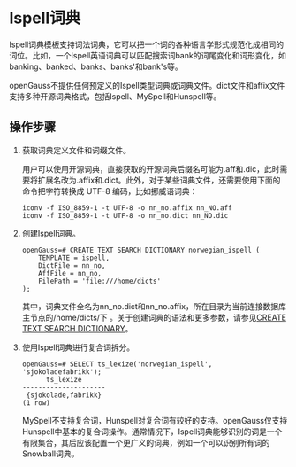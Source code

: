 # Ispell词典<a name="ZH-CN_TOPIC_0289900767"></a>

Ispell词典模板支持词法词典，它可以把一个词的各种语言学形式规范化成相同的词位。比如，一个Ispell英语词典可以匹配搜索词bank的词尾变化和词形变化，如banking、banked、banks、banks'和bank's等。

openGauss不提供任何预定义的Ispell类型词典或词典文件。dict文件和affix文件支持多种开源词典格式，包括Ispell、MySpell和Hunspell等。

## 操作步骤<a name="zh-cn_topic_0283136907_zh-cn_topic_0237122039_section737061503610"></a>

1.  获取词典定义文件和词缀文件。

    用户可以使用开源词典，直接获取的开源词典后缀名可能为.aff和.dic，此时需要将扩展名改为.affix和.dict。此外，对于某些词典文件，还需要使用下面的命令把字符转换成 UTF-8 编码，比如挪威语词典：

    ```
    iconv -f ISO_8859-1 -t UTF-8 -o nn_no.affix nn_NO.aff 
    iconv -f ISO_8859-1 -t UTF-8 -o nn_no.dict nn_NO.dic
    ```

2.  创建Ispell词典。

    ```
    openGauss=# CREATE TEXT SEARCH DICTIONARY norwegian_ispell (
        TEMPLATE = ispell,
        DictFile = nn_no,
        AffFile = nn_no,
        FilePath = 'file:///home/dicts'
    );
    ```

    其中，词典文件全名为nn\_no.dict和nn\_no.affix，所在目录为当前连接数据库主节点的/home/dicts/下 。关于创建词典的语法和更多参数，请参见[CREATE TEXT SEARCH DICTIONARY](CREATE-TEXT-SEARCH-DICTIONARY.md)。

3.  使用Ispell词典进行复合词拆分。

    ```
    openGauss=# SELECT ts_lexize('norwegian_ispell', 'sjokoladefabrikk');
          ts_lexize      
    ---------------------
     {sjokolade,fabrikk}
    (1 row)
    
    ```

    MySpell不支持复合词，Hunspell对复合词有较好的支持。openGauss仅支持Hunspell中基本的复合词操作。通常情况下，Ispell词典能够识别的词是一个有限集合，其后应该配置一个更广义的词典，例如一个可以识别所有词的Snowball词典。


